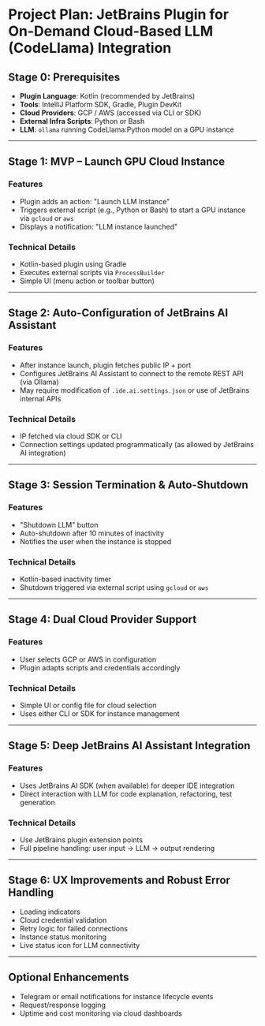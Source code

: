 # Project Plan: JetBrains Plugin for On-Demand Cloud-Based LLM (CodeLlama) Integration

## Stage 0: Prerequisites
- **Plugin Language**: Kotlin (recommended by JetBrains)
- **Tools**: IntelliJ Platform SDK, Gradle, Plugin DevKit
- **Cloud Providers**: GCP / AWS (accessed via CLI or SDK)
- **External Infra Scripts**: Python or Bash
- **LLM**: `ollama` running CodeLlama:Python model on a GPU instance

---

## Stage 1: MVP – Launch GPU Cloud Instance

### Features
- Plugin adds an action: "Launch LLM Instance"
- Triggers external script (e.g., Python or Bash) to start a GPU instance via `gcloud` or `aws`
- Displays a notification: "LLM instance launched"

### Technical Details
- Kotlin-based plugin using Gradle
- Executes external scripts via `ProcessBuilder`
- Simple UI (menu action or toolbar button)

---

## Stage 2: Auto-Configuration of JetBrains AI Assistant

### Features
- After instance launch, plugin fetches public IP + port
- Configures JetBrains AI Assistant to connect to the remote REST API (via Ollama)
- May require modification of `.ide.ai.settings.json` or use of JetBrains internal APIs

### Technical Details
- IP fetched via cloud SDK or CLI
- Connection settings updated programmatically (as allowed by JetBrains AI integration)

---

## Stage 3: Session Termination & Auto-Shutdown

### Features
- "Shutdown LLM" button
- Auto-shutdown after 10 minutes of inactivity
- Notifies the user when the instance is stopped

### Technical Details
- Kotlin-based inactivity timer
- Shutdown triggered via external script using `gcloud` or `aws`

---

## Stage 4: Dual Cloud Provider Support

### Features
- User selects GCP or AWS in configuration
- Plugin adapts scripts and credentials accordingly

### Technical Details
- Simple UI or config file for cloud selection
- Uses either CLI or SDK for instance management

---

## Stage 5: Deep JetBrains AI Assistant Integration

### Features
- Uses JetBrains AI SDK (when available) for deeper IDE integration
- Direct interaction with LLM for code explanation, refactoring, test generation

### Technical Details
- Use JetBrains plugin extension points
- Full pipeline handling: user input → LLM → output rendering

---

## Stage 6: UX Improvements and Robust Error Handling

- Loading indicators
- Cloud credential validation
- Retry logic for failed connections
- Instance status monitoring
- Live status icon for LLM connectivity

---

## Optional Enhancements

- Telegram or email notifications for instance lifecycle events
- Request/response logging
- Uptime and cost monitoring via cloud dashboards
